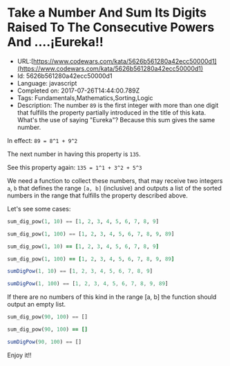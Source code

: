 # Take a Number And Sum  Its Digits Raised To The Consecutive Powers And ....¡Eureka!!

 - URL:[https://www.codewars.com/kata/5626b561280a42ecc50000d1](https://www.codewars.com/kata/5626b561280a42ecc50000d1)
 - Id: 5626b561280a42ecc50000d1
 - Language: javascript
 - Completed on: 2017-07-26T14:44:00.789Z
 - Tags: Fundamentals,Mathematics,Sorting,Logic
 - Description:
The number ```89``` is the first integer with more than one digit that fulfills the property partially introduced in the title of this kata. 
What's the use of saying "Eureka"? Because this sum gives the same number.

In effect: ```89 = 8^1 + 9^2``` 

The next number in having this property is ```135```.

See this property again: ```135 = 1^1 + 3^2 + 5^3```

We need a function to collect these numbers, that may receive two integers ```a```, ```b``` that defines the range ```[a, b]``` (inclusive) and outputs a list of the sorted numbers in the range that fulfills the property described above.

Let's see some cases:
```python
sum_dig_pow(1, 10) == [1, 2, 3, 4, 5, 6, 7, 8, 9]

sum_dig_pow(1, 100) == [1, 2, 3, 4, 5, 6, 7, 8, 9, 89]
```
```ruby
sum_dig_pow(1, 10) == [1, 2, 3, 4, 5, 6, 7, 8, 9]

sum_dig_pow(1, 100) == [1, 2, 3, 4, 5, 6, 7, 8, 9, 89]
```
```javascript
sumDigPow(1, 10) == [1, 2, 3, 4, 5, 6, 7, 8, 9]

sumDigPow(1, 100) == [1, 2, 3, 4, 5, 6, 7, 8, 9, 89]
```
If there are no numbers of this kind in the range [a, b] the function should output an empty list.
```python
sum_dig_pow(90, 100) == []
```
```ruby
sum_dig_pow(90, 100) == []
```
```javascript
sumDigPow(90, 100) == []
```
Enjoy it!!


